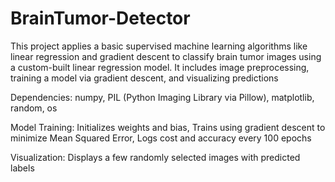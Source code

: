 # BrainTumor-Detector
This project applies a basic supervised machine learning algorithms like linear regression and gradient descent to classify brain tumor images using a custom-built linear regression model. It includes image preprocessing, training a model via gradient descent, and visualizing predictions

Dependencies:
numpy,
PIL (Python Imaging Library via Pillow),
matplotlib,
random,
os

Model Training:
Initializes weights and bias,
Trains using gradient descent to minimize Mean Squared Error,
Logs cost and accuracy every 100 epochs

Visualization:
Displays a few randomly selected images with predicted labels
